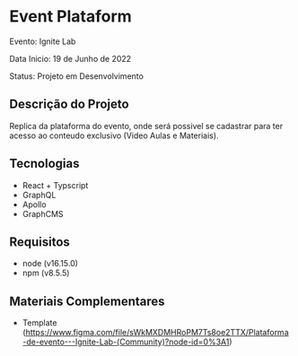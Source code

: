 # Event Plataform

Evento: Ignite Lab

Data Inicio: 19 de Junho de 2022

Status: Projeto em Desenvolvimento

## Descrição do Projeto 
Replica da plataforma do evento, onde será possivel se cadastrar para ter acesso ao conteudo exclusivo (Video Aulas e Materiais).

## Tecnologias
- React + Typscript
- GraphQL
- Apollo
- GraphCMS

## Requisitos
- node (v16.15.0)
- npm (v8.5.5)

## Materiais Complementares
- Template (https://www.figma.com/file/sWkMXDMHRoPM7Ts8oe2TTX/Plataforma-de-evento---Ignite-Lab-(Community)?node-id=0%3A1)
